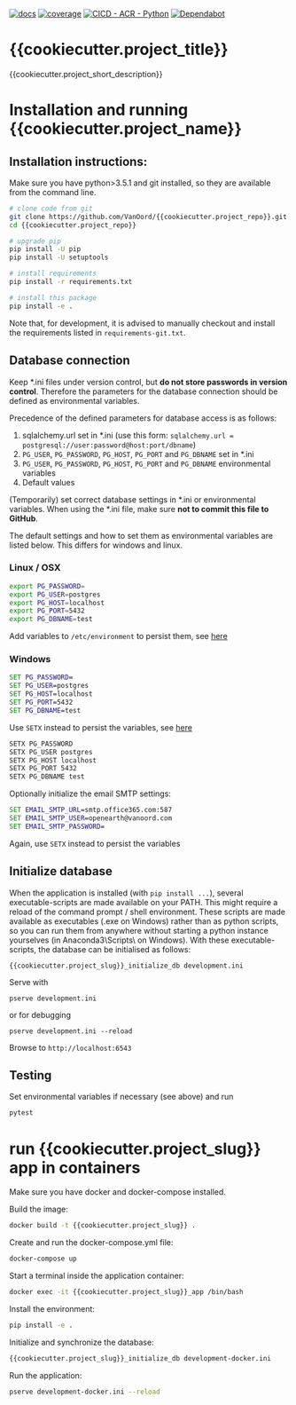 [ ![docs](https://img.shields.io/badge/docs-latest-brightgreen.svg)](https://vanoord.github.io/{{cookiecutter.project_repo}}/docs/) [ ![coverage](https://github.com/VanOord/{{cookiecutter.project_repo}}/blob/gh-pages/coverage/coverage.svg)](https://vanoord.github.io/{{cookiecutter.project_repo}}/coverage/) [![CICD - ACR - Python](https://github.com/VanOord/{{cookiecutter.project_repo}}/actions/workflows/action.yml/badge.svg)](https://github.com/VanOord/{{cookiecutter.project_repo}}/actions/workflows/action.yml) [![Dependabot](https://github.com/VanOord/{{cookiecutter.project_repo}}/actions/workflows/dependabot/dependabot-updates/badge.svg)](https://github.com/VanOord/{{cookiecutter.project_repo}}/actions/workflows/dependabot/dependabot-updates/)



# {{cookiecutter.project_title}}
{{cookiecutter.project_short_description}}

# Installation and running {{cookiecutter.project_name}}

## Installation instructions:

Make sure you have python>3.5.1 and git installed, so they are available from the command line. 

```bash
# clone code from git
git clone https://github.com/VanOord/{{cookiecutter.project_repo}}.git
cd {{cookiecutter.project_repo}}

# upgrade pip
pip install -U pip
pip install -U setuptools

# install requirements
pip install -r requirements.txt

# install this package
pip install -e .
```

Note that, for development, it is advised to manually checkout and install the requirements listed in `requirements-git.txt`.

## Database connection

Keep \*.ini files under version control, but **do not store passwords in version control**. Therefore the parameters for the database connection should be defined as environmental variables.

Precedence of the defined parameters for database access is as follows:

1.  sqlalchemy.url set in \*.ini (use this form: `sqlalchemy.url = postgresql://user:password@host:port/dbname`)
2.  `PG_USER`, `PG_PASSWORD`, `PG_HOST`, `PG_PORT` and `PG_DBNAME` set in \*.ini
3.  `PG_USER`, `PG_PASSWORD`, `PG_HOST`, `PG_PORT` and `PG_DBNAME` environmental variables
4.  Default values

(Temporarily) set correct database settings in \*.ini or environmental variables. When using the \*.ini file, make sure **not to commit this file to GitHub**.

The default settings and how to set them as environmental variables are listed below. This differs for windows and linux.

### Linux / OSX

```bash
export PG_PASSWORD=
export PG_USER=postgres
export PG_HOST=localhost
export PG_PORT=5432
export PG_DBNAME=test
```

Add variables to `/etc/environment` to persist them, see [here](https://help.ubuntu.com/community/EnvironmentVariables)

### Windows

```bat
SET PG_PASSWORD=
SET PG_USER=postgres
SET PG_HOST=localhost
SET PG_PORT=5432
SET PG_DBNAME=test
```

Use `SETX` instead to persist the variables, see [here](http://stackoverflow.com/questions/5898131/set-a-persistent-environment-variable-from-cmd-exe)

```bat
SETX PG_PASSWORD
SETX PG_USER postgres
SETX PG_HOST localhost
SETX PG_PORT 5432
SETX PG_DBNAME test
```

Optionally initialize the email SMTP settings:

```bat
SET EMAIL_SMTP_URL=smtp.office365.com:587
SET EMAIL_SMTP_USER=openearth@vanoord.com
SET EMAIL_SMTP_PASSWORD=
```

Again, use `SETX` instead to persist the variables

## Initialize database

When the application is installed (with `pip install ...`), several executable-scripts are made
available on your PATH. This might require a reload of the command prompt / shell environment.
These scripts are made available as executables (.exe on Windows) rather than as python scripts,
so you can run them from anywhere without starting a python instance yourselves (in Anaconda3\Scripts\ on Windows).
With these executable-scripts, the database can be initialised as follows:

    {{cookiecutter.project_slug}}_initialize_db development.ini

Serve with

    pserve development.ini

or for debugging

    pserve development.ini --reload

Browse to `http://localhost:6543`

## Testing

Set environmental variables if necessary (see above) and run

```bash
pytest
```

# run {{cookiecutter.project_slug}} app in containers

Make sure you have docker and docker-compose installed.

Build the image:

```bash
docker build -t {{cookiecutter.project_slug}} .
```

Create and run the docker-compose.yml file:

```bash
docker-compose up
```

Start a terminal inside the application container:

```bash
docker exec -it {{cookiecutter.project_slug}}_app /bin/bash
```

Install the environment:

```bash
pip install -e .
```

Initialize and synchronize the database:

```bash
{{cookiecutter.project_slug}}_initialize_db development-docker.ini
```

Run the application:

```bash
pserve development-docker.ini --reload
```
